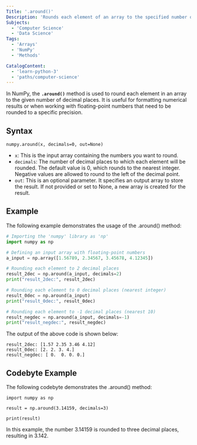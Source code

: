 ```yaml
---
Title: '.around()'
Description: 'Rounds each element of an array to the specified number of decimal places.'
Subjects:
  - 'Computer Science'
  - 'Data Science'
Tags:
  - 'Arrays'
  - 'NumPy'
  - 'Methods'

CatalogContent:
  - 'learn-python-3'
  - 'paths/computer-science'
---
```


In NumPy, the **`.around()`** method is used to round each element in an array to the given number of decimal places. It is useful for formatting numerical results or when working with floating-point numbers that need to be rounded to a specific precision.

## Syntax

```pseudo
numpy.around(x, decimals=0, out=None)
```

- `x`: This is the input array containing the numbers you want to round.
- `decimals`: The number of decimal places to which each element will be rounded. The default value is 0, which rounds to the nearest integer. Negative values are allowed to round to the left of the decimal point.
- `out`: This is an optional parameter. It specifies an output array to store the result. If not provided or set to None, a new array is created for the result.

## Example

The following example demonstrates the usage of the .around() method:

```py
# Importing the 'numpy' library as 'np'
import numpy as np

# Defining an input array with floating-point numbers
a_input = np.array([1.56789, 2.34567, 3.45678, 4.12345])

# Rounding each element to 2 decimal places
result_2dec = np.around(a_input, decimals=2)
print("result_2dec:", result_2dec)

# Rounding each element to 0 decimal places (nearest integer)
result_0dec = np.around(a_input)
print("result_0dec:", result_0dec)

# Rounding each element to -1 decimal places (nearest 10)
result_negdec = np.around(a_input, decimals=-1)
print("result_negdec:", result_negdec)
```

The output of the above code is shown below:

```shell
result_2dec: [1.57 2.35 3.46 4.12]
result_0dec: [2. 2. 3. 4.]
result_negdec: [ 0.  0. 0. 0.]
```

## Codebyte Example

The following codebyte demonstrates the .around() method:

```codebyte/python
import numpy as np

result = np.around(3.14159, decimals=3)

print(result)
```

In this example, the number 3.14159 is rounded to three decimal places, resulting in 3.142.


```
